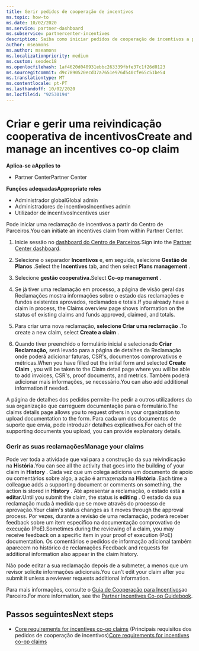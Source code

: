 ```yaml
---
title: Gerir pedidos de cooperação de incentivos
ms.topic: how-to
ms.date: 10/02/2020
ms.service: partner-dashboard
ms.subservice: partnercenter-incentives
description: Saiba como iniciar pedidos de cooperação de incentivos a partir do Partner Center. Você pode ver toda a atividade que vai para o edifício da sua reivindicação na História.
author: mseamons
ms.author: mseamons
ms.localizationpriority: medium
ms.custom: seodec18
ms.openlocfilehash: 1af4620d040931ebbc263339fbfe37c1f26d0123
ms.sourcegitcommit: d9c7890520ecd37a7651e976d540cfe65c51be54
ms.translationtype: MT
ms.contentlocale: pt-PT
ms.lasthandoff: 10/02/2020
ms.locfileid: "92530194"
---
```

# <a name="create-and-manage-an-incentives-co-op-claim"></a><span data-ttu-id="86f09-104">Criar e gerir uma reivindicação cooperativa de incentivos</span><span class="sxs-lookup"><span data-stu-id="86f09-104">Create and manage an incentives co-op claim</span></span>

<span data-ttu-id="86f09-105">**Aplica-se a**</span><span class="sxs-lookup"><span data-stu-id="86f09-105">**Applies to**</span></span>

- <span data-ttu-id="86f09-106">Partner Center</span><span class="sxs-lookup"><span data-stu-id="86f09-106">Partner Center</span></span>

<span data-ttu-id="86f09-107">**Funções adequadas**</span><span class="sxs-lookup"><span data-stu-id="86f09-107">**Appropriate roles**</span></span>

- <span data-ttu-id="86f09-108">Administrador global</span><span class="sxs-lookup"><span data-stu-id="86f09-108">Global admin</span></span>
- <span data-ttu-id="86f09-109">Administradores de incentivos</span><span class="sxs-lookup"><span data-stu-id="86f09-109">Incentives admin</span></span>
- <span data-ttu-id="86f09-110">Utilizador de incentivos</span><span class="sxs-lookup"><span data-stu-id="86f09-110">Incentives user</span></span>

<span data-ttu-id="86f09-111">Pode iniciar uma reclamação de incentivos a partir do Centro de Parceiros.</span><span class="sxs-lookup"><span data-stu-id="86f09-111">You can initiate an incentives claim from within Partner Center.</span></span>

1. <span data-ttu-id="86f09-112">Inicie sessão no [dashboard do Centro de Parceiros](https://partner.microsoft.com/dashboard/).</span><span class="sxs-lookup"><span data-stu-id="86f09-112">Sign into the [Partner Center dashboard](https://partner.microsoft.com/dashboard/).</span></span>

2. <span data-ttu-id="86f09-113">Selecione o separador **Incentivos** e, em seguida, selecione **Gestão de Planos** .</span><span class="sxs-lookup"><span data-stu-id="86f09-113">Select the **Incentives** tab, and then select **Plans management** .</span></span>

3. <span data-ttu-id="86f09-114">Selecione **gestão cooperativa.**</span><span class="sxs-lookup"><span data-stu-id="86f09-114">Select **Co-op management** .</span></span>

4. <span data-ttu-id="86f09-115">Se já tiver uma reclamação em processo, a página de visão geral das Reclamações mostra informações sobre o estado das reclamações e fundos existentes aprovados, reclamados e totais.</span><span class="sxs-lookup"><span data-stu-id="86f09-115">If you already have a claim in process, the Claims overview page shows information on the status of existing claims and funds approved, claimed, and totals.</span></span>

5. <span data-ttu-id="86f09-116">Para criar uma nova reclamação, **selecione Criar uma reclamação** .</span><span class="sxs-lookup"><span data-stu-id="86f09-116">To create a new claim, select **Create a claim** .</span></span>

6. <span data-ttu-id="86f09-117">Quando tiver preenchido o formulário inicial e selecionado **Criar Reclamação,** será levado para a página de detalhes da Reclamação onde poderá adicionar faturas, CSR's, documentos comprovativos e métricas.</span><span class="sxs-lookup"><span data-stu-id="86f09-117">When you have filled out the initial form and selected **Create Claim** , you will be taken to the Claim detail page where you will be able to add invoices, CSR's, proof documents, and metrics.</span></span> <span data-ttu-id="86f09-118">Também poderá adicionar mais informações, se necessário.</span><span class="sxs-lookup"><span data-stu-id="86f09-118">You can also add additional information if needed.</span></span>

<span data-ttu-id="86f09-119">A página de detalhes dos pedidos permite-lhe pedir a outros utilizadores da sua organização que carreguem documentação para o formulário.</span><span class="sxs-lookup"><span data-stu-id="86f09-119">The claims details page allows you to request others in your organization to upload documentation to the form.</span></span> <span data-ttu-id="86f09-120">Para cada um dos documentos de suporte que envia, pode introduzir detalhes explicativos.</span><span class="sxs-lookup"><span data-stu-id="86f09-120">For each of the supporting documents you upload, you can provide explanatory details.</span></span> 

### <a name="manage-your-claims"></a><span data-ttu-id="86f09-121">Gerir as suas reclamações</span><span class="sxs-lookup"><span data-stu-id="86f09-121">Manage your claims</span></span>

<span data-ttu-id="86f09-122">Pode ver toda a atividade que vai para a construção da sua reivindicação na **História.**</span><span class="sxs-lookup"><span data-stu-id="86f09-122">You can see all the activity that goes into the building of your claim in **History** .</span></span> <span data-ttu-id="86f09-123">Cada vez que um colega adiciona um documento de apoio ou comentários sobre algo, a ação é armazenada na **História** .</span><span class="sxs-lookup"><span data-stu-id="86f09-123">Each time a colleague adds a supporting document or comments on something, the action is stored in **History** .</span></span> <span data-ttu-id="86f09-124">Até apresentar a reclamação, o estado está **a editar.**</span><span class="sxs-lookup"><span data-stu-id="86f09-124">Until you submit the claim, the status is **editing** .</span></span> <span data-ttu-id="86f09-125">O estado da sua reclamação muda à medida que se move através do processo de aprovação.</span><span class="sxs-lookup"><span data-stu-id="86f09-125">Your claim's status changes as it moves through the approval process.</span></span> <span data-ttu-id="86f09-126">Por vezes, durante a revisão de uma reclamação, poderá receber feedback sobre um item específico na documentação comprovativo de execução (PoE).</span><span class="sxs-lookup"><span data-stu-id="86f09-126">Sometimes during the reviewing of a claim, you may receive feedback on a specific item in your proof of execution (PoE) documentation.</span></span> <span data-ttu-id="86f09-127">Os comentários e pedidos de informação adicional também aparecem no histórico de reclamações.</span><span class="sxs-lookup"><span data-stu-id="86f09-127">Feedback and requests for additional information also appear in the claim history.</span></span>

<span data-ttu-id="86f09-128">Não pode editar a sua reclamação depois de a submeter, a menos que um revisor solicite informações adicionais.</span><span class="sxs-lookup"><span data-stu-id="86f09-128">You can't edit your claim after you submit it unless a reviewer requests additional information.</span></span>

<span data-ttu-id="86f09-129">Para mais informações, consulte o [Guia de Cooperação para Incentivos](https://assetsprod.microsoft.com/co-op-guidebook.pdf)ao Parceiro.</span><span class="sxs-lookup"><span data-stu-id="86f09-129">For more information, see the [Partner Incentives Co-op Guidebook](https://assetsprod.microsoft.com/co-op-guidebook.pdf).</span></span>

## <a name="next-steps"></a><span data-ttu-id="86f09-130">Passos seguintes</span><span class="sxs-lookup"><span data-stu-id="86f09-130">Next steps</span></span>

- <span data-ttu-id="86f09-131">[Core requirements for incentives co-op claims](core-requirements.md) (Principais requisitos dos pedidos de cooperação de incentivos)</span><span class="sxs-lookup"><span data-stu-id="86f09-131">[Core requirements for incentives co-op claims](core-requirements.md)</span></span>